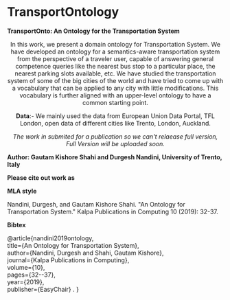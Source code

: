 # TransportOntology
**TransportOnto: An Ontology for the Transportation System**

<center>
In this work, we present a domain ontology for Transportation System. We have developed an ontology for a semantics-aware transportation system from the perspective of a traveler user, capable of answering general competence queries like the nearest bus stop to a particular place, the nearest parking slots available, etc. We have studied the transportation system of some of the big cities of the world and have tried to come up with a vocabulary that can be applied to any city with little modifications. This vocabulary is further aligned with an upper-level ontology to have a common starting point.

**Data**:- We mainly used the data from European Union Data Portal, TFL London, open data of different cities like Trento, London, Auckland.

*The work in submited for a publication so we can't relaease full version, Full Version will be uploaded soon.* 

</center>

**Author: Gautam Kishore Shahi and Durgesh Nandini, University of Trento, Italy**


**Please cite out work as**

**MLA style**

Nandini, Durgesh, and Gautam Kishore Shahi. "An Ontology for Transportation System." Kalpa Publications in Computing 10 (2019): 32-37.

**Bibtex**

@article{nandini2019ontology,  
  title={An Ontology for Transportation System},  
  author={Nandini, Durgesh and Shahi, Gautam Kishore},  
  journal={Kalpa Publications in Computing},  
  volume={10},  
  pages={32--37},  
  year={2019},  
  publisher={EasyChair} . 
}



